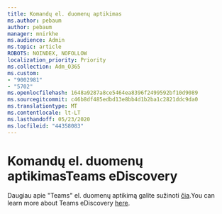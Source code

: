 ```yaml
---
title: Komandų el. duomenų aptikimas
ms.author: pebaum
author: pebaum
manager: mnirkhe
ms.audience: Admin
ms.topic: article
ROBOTS: NOINDEX, NOFOLLOW
localization_priority: Priority
ms.collection: Adm_O365
ms.custom:
- "9002981"
- "5702"
ms.openlocfilehash: 1648a9287a8ce5464ea8396f2499592bf10d9089
ms.sourcegitcommit: c46b8df485edbd13e8bb4d1b2ba1c2821ddc9da0
ms.translationtype: MT
ms.contentlocale: lt-LT
ms.lasthandoff: 05/23/2020
ms.locfileid: "44358083"
---
```

# <a name="teams-ediscovery"></a><span data-ttu-id="e3403-102">Komandų el. duomenų aptikimas</span><span class="sxs-lookup"><span data-stu-id="e3403-102">Teams eDiscovery</span></span>

<span data-ttu-id="e3403-103">Daugiau apie "Teams" el. duomenų aptikimą galite sužinoti [čia](https://docs.microsoft.com/microsoftteams/ediscovery-investigation).</span><span class="sxs-lookup"><span data-stu-id="e3403-103">You can learn more about Teams eDiscovery [here](https://docs.microsoft.com/microsoftteams/ediscovery-investigation).</span></span>
